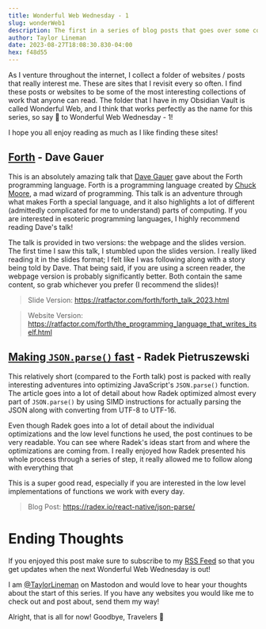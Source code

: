 ```yaml
---
title: Wonderful Web Wednesday - 1
slug: wonderWeb1
description: The first in a series of blog posts that goes over some cool websites I have found!
author: Taylor Lineman
date: 2023-08-27T18:08:30.830-04:00
hex: f48d55
---
```

As I venture throughout the internet, I collect a folder of websites / posts that really interest me. These are sites that I revisit every so often. I find these posts or websites to be some of the most interesting collections of work that anyone can read. The folder that I have in my Obsidian Vault is called Wonderful Web, and I think that works perfectly as the name for this series, so say 👋 to Wonderful Web Wednesday - 1!

I hope you all enjoy reading as much as I like finding these sites!

## [Forth](https://ratfactor.com/forth/forth_talk_2023.html) - Dave Gauer
This is an absolutely amazing talk that [Dave Gauer](http://ratfactor.com/) gave about the Forth programming language. Forth is a programming language created by [Chuck Moore](https://en.wikipedia.org/wiki/Charles_H._Moore), a mad wizard of programming. This talk is an adventure through what makes Forth a special language, and it also highlights a lot of different (admittedly complicated for me to understand) parts of computing. If you are interested in esoteric programming languages, I highly recommend reading Dave's talk!

The talk is provided in two versions: the webpage and the slides version. The first time I saw this talk, I stumbled upon the slides version. I really liked reading it in the slides format; I felt like I was following along with a story being told by Dave. That being said, if you are using a screen reader, the webpage version is probably significantly better. Both contain the same content, so grab whichever you prefer (I recommend the slides)!

> Slide Version: https://ratfactor.com/forth/forth_talk_2023.html

> Website Version: https://ratfactor.com/forth/the_programming_language_that_writes_itself.html

## [Making `JSON.parse()` fast](https://radex.io/react-native/json-parse/) - Radek Pietruszewski
This relatively short (compared to the Forth talk) post is packed with really interesting adventures into optimizing JavaScript's `JSON.parse()` function. The article goes into a lot of detail about how Radek optimized almost every part of `JSON.parse()` by using SIMD instructions for actually parsing the JSON along with converting from UTF-8 to UTF-16.

Even though Radek goes into a lot of detail about the individual optimizations and the low level functions he used, the post continues to be very readable. You can see where Radek's ideas start from and where the optimizations are coming from. I really enjoyed how Radek presented his whole process through a series of step, it really allowed me to follow along with everything that

This is a super good read, especially if you are interested in the low level implementations of functions we work with every day.

> Blog Post: https://radex.io/react-native/json-parse/

# Ending Thoughts
If you enjoyed this post make sure to subscribe to my [RSS Feed](https://actuallytaylor.com/blog/rss) so that you get updates when the next Wonderful Web Wednesday is out!

I am [@TaylorLineman](https://mastodon.social/@TaylorLineman) on Mastodon and would love to hear your thoughts about the start of this series. If you have any websites you would like me to check out and post about, send them my way!

Alright, that is all for now! Goodbye, Travelers 👋
